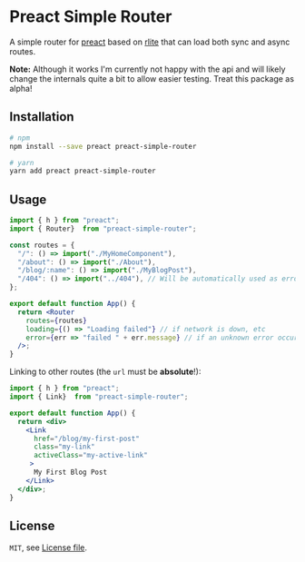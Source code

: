 # Preact Simple Router

A simple router for [preact](https://github.com/developit/preact/) based on
[rlite](https://github.com/chrisdavies/rlite) that can load both sync and async
routes.

**Note:** Although it works I'm currently not happy with the api and will likely
change the internals quite a bit to allow easier testing. Treat this package
as alpha!

## Installation

```bash
# npm
npm install --save preact preact-simple-router

# yarn
yarn add preact preact-simple-router
```

## Usage

```jsx
import { h } from "preact";
import { Router}  from "preact-simple-router";

const routes = {
  "/": () => import("./MyHomeComponent"),
  "/about": () => import("./About"),
  "/blog/:name": () => import("./MyBlogPost"),
  "/404": () => import("../404"), // Will be automatically used as error route
};

export default function App() {
  return <Router
    routes={routes}
    loading={() => "Loading failed"} // if network is down, etc
    error={err => "failed " + err.message} // if an unknown error occured
  />;
}
```

Linking to other routes (the `url` must be **absolute**!):

```jsx
import { h } from "preact";
import { Link}  from "preact-simple-router";

export default function App() {
  return <div>
    <Link
      href="/blog/my-first-post"
      class="my-link"
      activeClass="my-active-link"
     >
      My First Blog Post
    </Link>
  </div>;
}
```

## License

`MIT`, see [License file](LICENSE.md).
